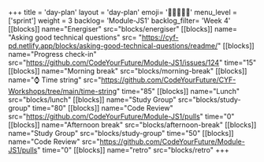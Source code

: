 +++
title = 'day-plan'
layout = 'day-plan'
emoji= '🧑🏽‍🤝‍🧑🏽'
menu_level = ['sprint']
weight = 3
backlog= 'Module-JS1'
backlog_filter= 'Week 4'
[[blocks]]
name="Energiser"
src="blocks/energiser"
[[blocks]]
name= "Asking good technical questions"
src= "https://cyf-pd.netlify.app/blocks/asking-good-technical-questions/readme/"
[[blocks]]
name="Progress check-in"
src="https://github.com/CodeYourFuture/Module-JS1/issues/124"
time="15"
[[blocks]]
name="Morning break"
src="blocks/morning-break"
[[blocks]]
name="⌚ Time string"
src="https://github.com/CodeYourFuture/CYF-Workshops/tree/main/time-string"
time="85"
[[blocks]]
name="Lunch"
src="blocks/lunch"
[[blocks]]
name="Study Group"
src="blocks/study-group"
time="80"
[[blocks]]
name="Code Review"
src="https://github.com/CodeYourFuture/Module-JS1/pulls"
time="0"
[[blocks]]
name="Afternoon break"
src="blocks/afternoon-break"
[[blocks]]
name="Study Group"
src="blocks/study-group"
time="50"
[[blocks]]
name="Code Review"
src="https://github.com/CodeYourFuture/Module-JS1/pulls"
time="0"
[[blocks]]
name="retro"
src="blocks/retro"
+++
